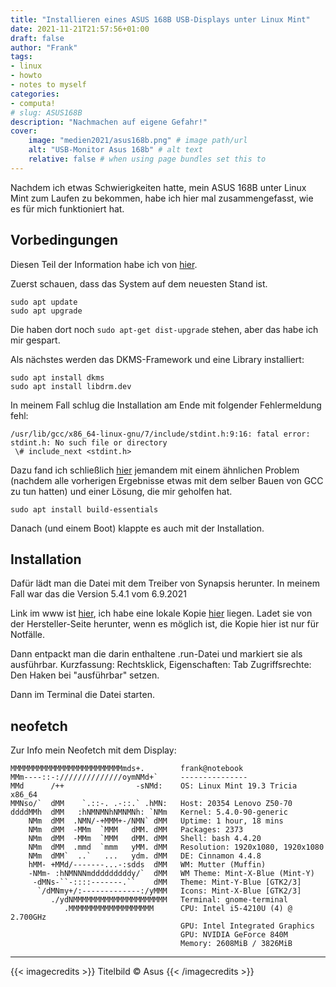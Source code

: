 ```yaml
---
title: "Installieren eines ASUS 168B USB-Displays unter Linux Mint"
date: 2021-11-21T21:57:56+01:00
draft: false
author: "Frank"
tags:
- linux
- howto
- notes to myself
categories:
- computa!
# slug: ASUS168B
description: "Nachmachen auf eigene Gefahr!"
cover:
    image: "medien2021/asus168b.png" # image path/url
    alt: "USB-Monitor Asus 168b" # alt text
    relative: false # when using page bundles set this to
---
```

Nachdem ich etwas Schwierigkeiten hatte, mein ASUS 168B unter Linux Mint zum Laufen zu bekommen, habe ich hier mal zusammengefasst, wie es für mich funktioniert hat.

## Vorbedingungen

Diesen Teil der Information habe ich von [hier](https://support.displaylink.com/knowledgebase/articles/684649).

Zuerst schauen, dass das System auf dem neuesten Stand ist.

    sudo apt update
    sudo apt upgrade

Die haben dort noch <code>sudo apt-get dist-upgrade</code> stehen, aber das habe ich mir gespart.

Als nächstes werden das DKMS-Framework und eine Library installiert:

    sudo apt install dkms
    sudo apt install libdrm.dev

In meinem Fall schlug die Installation am Ende mit folgender Fehlermeldung fehl:

    /usr/lib/gcc/x86_64-linux-gnu/7/include/stdint.h:9:16: fatal error: stdint.h: No such file or directory
     \# include_next <stdint.h>

 Dazu fand ich schließlich [hier](https://github.com/herdius/herdius-core/issues/14) jemandem mit einem ähnlichen Problem (nachdem alle vorherigen Ergebnisse etwas mit dem selber Bauen von GCC zu tun hatten) und einer Lösung, die mir geholfen hat.

    sudo apt install build-essentials


Danach (und einem Boot) klappte es auch mit der Installation.

## Installation

Dafür lädt man die Datei mit dem Treiber von Synapsis herunter.
In meinem Fall war das die Version 5.4.1 vom 6.9.2021

Link im www ist [hier](https://www.synaptics.com/products/displaylink-graphics/downloads/ubuntu), ich habe eine lokale Kopie [hier](/medien2021/DisplayLink_USB_Graphics_Software_for_Ubuntu5.4.1-EXE.zip) liegen. Ladet sie von der Hersteller-Seite herunter, wenn es möglich ist, die Kopie hier ist nur für Notfälle.

Dann entpackt man die darin enthaltene .run-Datei und markiert sie als ausführbar. Kurzfassung: Rechtsklick, Eigenschaften: Tab Zugriffsrechte: Den Haken bei "ausführbar" setzen.

Dann im Terminal die Datei starten.

## neofetch
Zur Info mein Neofetch mit dem Display:

````
MMMMMMMMMMMMMMMMMMMMMMMMMmds+.        frank@notebook
MMm----::-://////////////oymNMd+`     ---------------
MMd      /++                -sNMd:    OS: Linux Mint 19.3 Tricia x86_64
MMNso/`  dMM    `.::-. .-::.` .hMN:   Host: 20354 Lenovo Z50-70
ddddMMh  dMM   :hNMNMNhNMNMNh: `NMm   Kernel: 5.4.0-90-generic
    NMm  dMM  .NMN/-+MMM+-/NMN` dMM   Uptime: 1 hour, 18 mins
    NMm  dMM  -MMm  `MMM   dMM. dMM   Packages: 2373
    NMm  dMM  -MMm  `MMM   dMM. dMM   Shell: bash 4.4.20
    NMm  dMM  .mmd  `mmm   yMM. dMM   Resolution: 1920x1080, 1920x1080
    NMm  dMM`  ..`   ...   ydm. dMM   DE: Cinnamon 4.4.8
    hMM- +MMd/-------...-:sdds  dMM   WM: Mutter (Muffin)
    -NMm- :hNMNNNmdddddddddy/`  dMM   WM Theme: Mint-X-Blue (Mint-Y)
     -dMNs-``-::::-------.``    dMM   Theme: Mint-Y-Blue [GTK2/3]
      `/dMNmy+/:-------------:/yMMM   Icons: Mint-X-Blue [GTK2/3]
         ./ydNMMMMMMMMMMMMMMMMMMMMM   Terminal: gnome-terminal
            .MMMMMMMMMMMMMMMMMMM      CPU: Intel i5-4210U (4) @ 2.700GHz
                                      GPU: Intel Integrated Graphics
                                      GPU: NVIDIA GeForce 840M
                                      Memory: 2608MiB / 3826MiB
````

---

{{< imagecredits >}}
Titelbild &#169; Asus
{{< /imagecredits >}}

